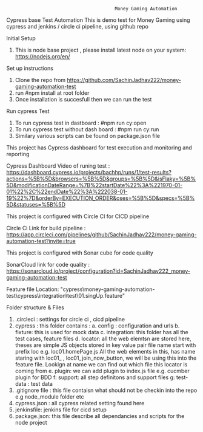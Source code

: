                                             Money Gaming Automation

Cypress base Test Automation
This is demo test for Money Gaming using cypress and jenkins / circle ci pipeline, using github repo

Initial Setup

1. This is node base project , please install latest node on your system: https://nodejs.org/en/

Set up instructions

1. Clone the repo from https://github.com/SachinJadhav222/money-gaming-automation-test
2. run #npm install at root folder
3. Once installation is succesfull then we can run the test

Run cypress Test

1. To run cypress test in dastboard : #npm run cy:open
2. To run cypress test without dash board : #npm run cy:run
3. Similary various scripts can be found on package.json file


This project has Cypress dashboard for test execution and monitoring and reporting

Cypress Dashboard Video of runing test  : https://dashboard.cypress.io/projects/bachhp/runs/1/test-results?actions=%5B%5D&browsers=%5B%5D&groups=%5B%5D&isFlaky=%5B%5D&modificationDateRange=%7B%22startDate%22%3A%221970-01-01%22%2C%22endDate%22%3A%222038-01-19%22%7D&orderBy=EXECUTION_ORDER&oses=%5B%5D&specs=%5B%5D&statuses=%5B%5D

This project is configured with Circle CI for CICD pipeline

Circle Ci Link for build pipeline : https://app.circleci.com/pipelines/github/SachinJadhav222/money-gaming-automation-test?invite=true

This project is configured with Sonar cube for code quality 

SonarCloud link for code quality : https://sonarcloud.io/project/configuration?id=SachinJadhav222_money-gaming-automation-test

Feature file Location: "cypress\money-gaming-automation-test\cypress\integration\test\01.singUp.feature"

Folder structure & Files

1. .circleci : settings for circle ci , cicd pipeline
2. cypress : this folder contains :
   a. config : configuration and urls
   b. fixture: this is used for mock data
   c. integration: this folder has all the test cases, feature files
   d. locator: all the web elemtsn are stored here, theses are simple JS objects stored in key value pair
      file name start with prefix loc 
      e.g. loc01.homePage.js
           All the web elements in this, has name staring with loc01_ ,  loc01_join_now_button, we will be using this into the feature file. 
           Lookign at name we can find out which file this locator is coming from 
   e. plugin: we can add plugin to index.js file e.g. cucmber plugin for BDD
   f: support: all step definitons and support files
   g: test-data : test data
3. .gitignore file : this file contaisn what should not be checkin into the repo e.g node_module folder etc
4. cypress.json : all cypress related setting found here
5. jenkinsfile: jenkins file for cicd setup
6. package.json: this file describe all dependancies and scripts for the node project
